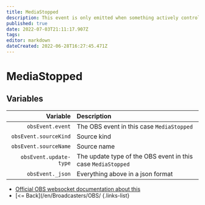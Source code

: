 ```yaml
---
title: MediaStopped
description: This event is only emitted when something actively controls the media/VLC source. In other words, the source will never emit this on its own naturally.
published: true
date: 2022-07-03T21:11:17.907Z
tags: 
editor: markdown
dateCreated: 2022-06-28T16:27:45.471Z
---
```


# MediaStopped

## Variables

| Variable | Description |
|---------:|:------------|
| `obsEvent.event` | The OBS event in this case `MediaStopped`
| `obsEvent.sourceKind` | Source kind
| `obsEvent.sourceName` | Source name
| `obsEvent.update-type` | The update type of the OBS event in this case `MediaStopped`
| `obsEvent._json` | Everything above in a json format

* [Official OBS websocket documentation about this](https://github.com/obsproject/obs-websocket/blob/4.x-current/docs/generated/protocol.md#mediastopped)
* [<= Back](/en/Broadcasters/OBS/
{.links-list}